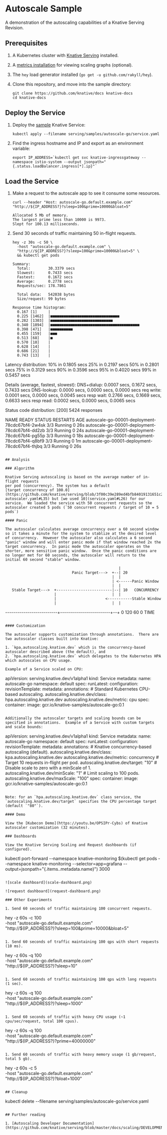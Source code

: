 # Autoscale Sample

A demonstration of the autoscaling capabilities of a Knative Serving Revision.

## Prerequisites

1. A Kubernetes cluster with
   [Knative Serving](https://github.com/knative/docs/blob/master/install/README.md)
   installed.
1. A
   [metrics installation](https://github.com/knative/docs/blob/master/serving/installing-logging-metrics-traces.md)
   for viewing scaling graphs (optional).
1. The `hey` load generator installed (`go get -u github.com/rakyll/hey`).
1. Clone this repository, and move into the sample directory:

   ```
   git clone https://github.com/knative/docs knative-docs
   cd knative-docs
   ```

## Deploy the Service

1. Deploy the [sample](./service.yaml) Knative Service:

   ```
   kubectl apply --filename serving/samples/autoscale-go/service.yaml
   ```

1. Find the ingress hostname and IP and export as an environment variable:
   ```
   export IP_ADDRESS=`kubectl get svc knative-ingressgateway --namespace istio-system --output jsonpath="{.status.loadBalancer.ingress[*].ip}"`
   ```

## Load the Service

1. Make a request to the autoscale app to see it consume some resources.

   ```
   curl --header "Host: autoscale-go.default.example.com" "http://${IP_ADDRESS?}?sleep=100&prime=10000&bloat=5"
   ```

   ```
   Allocated 5 Mb of memory.
   The largest prime less than 10000 is 9973.
   Slept for 100.13 milliseconds.
   ```

1. Send 30 seconds of traffic maintaining 50 in-flight requests.

   ```
   hey -z 30s -c 50 \
     -host "autoscale-go.default.example.com" \
     "http://${IP_ADDRESS?}?sleep=100&prime=10000&bloat=5" \
     && kubectl get pods
   ```

   ```
   Summary:
     Total:        30.3379 secs
     Slowest:      0.7433 secs
     Fastest:      0.1672 secs
     Average:      0.2778 secs
     Requests/sec: 178.7861

     Total data:   542038 bytes
     Size/request: 99 bytes

   Response time histogram:
     0.167 [1]     |
     0.225 [1462]  |■■■■■■■■■■■■■■■■■■■■■■■■■■■■■■■
     0.282 [1303]  |■■■■■■■■■■■■■■■■■■■■■■■■■■■■
     0.340 [1894]  |■■■■■■■■■■■■■■■■■■■■■■■■■■■■■■■■■■■■■■■■
     0.398 [471]   |■■■■■■■■■■
     0.455 [159]   |■■■
     0.513 [68]    |■
     0.570 [18]    |
     0.628 [14]    |
     0.686 [21]    |
     0.743 [13]    |
   ```

Latency distribution: 10% in 0.1805 secs 25% in 0.2197 secs 50% in 0.2801 secs
75% in 0.3129 secs 90% in 0.3596 secs 95% in 0.4020 secs 99% in 0.5457 secs

Details (average, fastest, slowest): DNS+dialup: 0.0007 secs, 0.1672 secs,
0.7433 secs DNS-lookup: 0.0000 secs, 0.0000 secs, 0.0000 secs req write: 0.0001
secs, 0.0000 secs, 0.0045 secs resp wait: 0.2766 secs, 0.1669 secs, 0.6633 secs
resp read: 0.0002 secs, 0.0000 secs, 0.0065 secs

Status code distribution: [200] 5424 responses

NAME READY STATUS RESTARTS AGE autoscale-go-00001-deployment-78cdc67bf4-2w4sk
3/3 Running 0 26s autoscale-go-00001-deployment-78cdc67bf4-dd2zb 3/3 Running 0
24s autoscale-go-00001-deployment-78cdc67bf4-pg55p 3/3 Running 0 18s
autoscale-go-00001-deployment-78cdc67bf4-q8bf9 3/3 Running 0 1m
autoscale-go-00001-deployment-78cdc67bf4-thjbq 3/3 Running 0 26s

```

## Analysis

### Algorithm

Knative Serving autoscaling is based on the average number of in-flight requests
per pod (concurrency). The system has a default
[target concurrency of 100.0](https://github.com/knative/serving/blob/3f00c39e289ed4bfb84019131651c2e4ea660ab5/config/config-autoscaler.yaml#L35) but [we used 10](service.yaml#L26) for our service.  We loaded the service with 50 concurrent requests so the autoscaler created 5 pods (`50 concurrent requests / target of 10 = 5 pods`)

#### Panic

The autoscaler calculates average concurrency over a 60 second window so it takes a minute for the system to stablize at the desired level of concurrency.  However the autoscaler also calculates a 6 second "panic" window and will enter panic mode if that window reached 2x the target concurrency.  In panic mode the autoscaler operates on the shorter, more sensitive panic window.  Once the panic conditions are no longer met for 60 seconds, the autoscaler will return to the initial 60 second "stable" window.

```

                                                       |
                                  Panic Target--->  +--| 20
                                                    |  |
                                                    | <------Panic Window
                                                    |  |
       Stable Target--->  +-------------------------|--| 10   CONCURRENCY
                          |                         |  |
                          |                      <-----------Stable Window
                          |                         |  |

--------------------------+-------------------------+--+ 0 120 60 0 TIME

```

#### Customization

The autoscaler supports customization through annotations.  There are two autoscaler classes built into Knative:

1. `kpa.autoscaling.knative.dev` which is the concurrency-based autoscaler described above (the default), and
2. `hpa.autoscaling.knative.dev` which delegates to the Kubernetes HPA which autoscales on CPU usage.

Example of a Service scaled on CPU:

```

apiVersion: serving.knative.dev/v1alpha1 kind: Service metadata: name:
autoscale-go namespace: default spec: runLatest: configuration:
revisionTemplate: metadata: annotations: # Standard Kubernetes CPU-based
autoscaling. autoscaling.knative.dev/class: hpa.autoscaling.knative.dev
autoscaling.knative.dev/metric: cpu spec: container: image:
gcr.io/knative-samples/autoscale-go:0.1

```

Additionally the autoscaler targets and scaling bounds can be specified in annotations.  Example of a Service with custom targets and scale bounds:

```

apiVersion: serving.knative.dev/v1alpha1 kind: Service metadata: name:
autoscale-go namespace: default spec: runLatest: configuration:
revisionTemplate: metadata: annotations: # Knative concurrency-based autoscaling
(default). autoscaling.knative.dev/class: kpa.autoscaling.knative.dev
autoscaling.knative.dev/metric: concurrency # Target 10 requests in-flight per
pod. autoscaling.knative.dev/target: "10" # Disable scale to zero with a
minScale of 1. autoscaling.knative.dev/minScale: "1" # Limit scaling to 100
pods. autoscaling.knative.dev/maxScale: "100" spec: container: image:
gcr.io/knative-samples/autoscale-go:0.1

```

Note: for an `hpa.autoscaling.knative.dev` class service, the `autoscaling.knative.dev/target` specifies the CPU percentage target (default `"80"`).

#### Demo

View the [Kubecon Demo](https://youtu.be/OPSIPr-Cybs) of Knative autoscaler customization (32 minutes).

### Dashboards

View the Knative Serving Scaling and Request dashboards (if configured).

```

kubectl port-forward --namespace knative-monitoring \$(kubectl get pods
--namespace knative-monitoring --selector=app=grafana
--output=jsonpath="{.items..metadata.name}") 3000

```

![scale dashboard](scale-dashboard.png)

![request dashboard](request-dashboard.png)

### Other Experiments

1. Send 60 seconds of traffic maintaining 100 concurrent requests.

```

hey -z 60s -c 100 \
 -host "autoscale-go.default.example.com" \
 "http://${IP_ADDRESS?}?sleep=100&prime=10000&bloat=5"

```

1. Send 60 seconds of traffic maintaining 100 qps with short requests (10 ms).

```

hey -z 60s -q 100 \
 -host "autoscale-go.default.example.com" \
 "http://${IP_ADDRESS?}?sleep=10"

```

1. Send 60 seconds of traffic maintaining 100 qps with long requests (1 sec).

```

hey -z 60s -q 100 \
 -host "autoscale-go.default.example.com" \
 "http://${IP_ADDRESS?}?sleep=1000"

```

1. Send 60 seconds of traffic with heavy CPU usage (~1 cpu/sec/request, total 100 cpus).

```

hey -z 60s -q 100 \
 -host "autoscale-go.default.example.com" \
 "http://${IP_ADDRESS?}?prime=40000000"

```

1. Send 60 seconds of traffic with heavy memory usage (1 gb/request, total 5 gb).
```

hey -z 60s -c 5 \
 -host "autoscale-go.default.example.com" \
 "http://${IP_ADDRESS?}?bloat=1000"

```

## Cleanup

```

kubectl delete --filename serving/samples/autoscale-go/service.yaml

```

## Further reading

1. [Autoscaling Developer Documentation](https://github.com/knative/serving/blob/master/docs/scaling/DEVELOPMENT.md)
```
